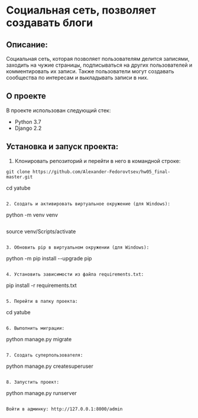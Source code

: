 # Социальная сеть, позволяет создавать блоги

## Описание:
Социальная сеть, которая позволяет пользователям делится записями, заходить на
чужие страницы, подписываться на других пользователей и комментировать их записи.
Также пользователи могут создавать сообщества по интересам и выкладывать записи в них.

## О проекте
В проекте использован следующий стек:
- Python 3.7
- Django 2.2

## Установка и запуск проекта:
1. Клонировать репозиторий и перейти в него в командной строке:
```
git clone https://github.com/Alexander-Fedorovtsev/hw05_final-master.git
```
cd yatube
```

2. Cоздать и активировать виртуальное окружение (для Windows):
```
python -m venv venv
```
```
source venv/Scripts/activate
```

3. Обновить pip в виртуальном окружении (для Windows):
```
python -m pip install --upgrade pip
```

4. Установить зависимости из файла requirements.txt:
```
pip install -r requirements.txt
```

5. Перейти в папку проекта:
```
cd yatube
```

6. Выполнить миграции:
```
python manage.py migrate
```

7. Создать суперпользователя:
```
python manage.py createsuperuser
```

8. Запустить проект:
```
python manage.py runserver
```

Войти в админку: http://127.0.0.1:8000/admin